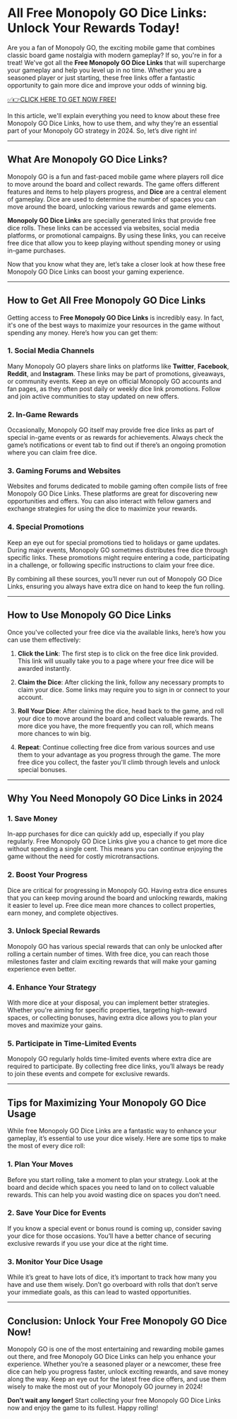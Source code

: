 # All Free Monopoly GO Dice Links: Unlock Your Rewards Today!

Are you a fan of Monopoly GO, the exciting mobile game that combines classic board game nostalgia with modern gameplay? If so, you're in for a treat! We've got all the **Free Monopoly GO Dice Links** that will supercharge your gameplay and help you level up in no time. Whether you are a seasoned player or just starting, these free links offer a fantastic opportunity to gain more dice and improve your odds of winning big.

[✅👉CLICK HERE TO GET NOW FREE!](https://freeforyou.xyz/monopoly/go/)

In this article, we'll explain everything you need to know about these free Monopoly GO Dice Links, how to use them, and why they're an essential part of your Monopoly GO strategy in 2024. So, let’s dive right in!

---

## What Are Monopoly GO Dice Links?

Monopoly GO is a fun and fast-paced mobile game where players roll dice to move around the board and collect rewards. The game offers different features and items to help players progress, and **Dice** are a central element of gameplay. Dice are used to determine the number of spaces you can move around the board, unlocking various rewards and game elements.

**Monopoly GO Dice Links** are specially generated links that provide free dice rolls. These links can be accessed via websites, social media platforms, or promotional campaigns. By using these links, you can receive free dice that allow you to keep playing without spending money or using in-game purchases.

Now that you know what they are, let’s take a closer look at how these free Monopoly GO Dice Links can boost your gaming experience.

---

## How to Get All Free Monopoly GO Dice Links

Getting access to **Free Monopoly GO Dice Links** is incredibly easy. In fact, it's one of the best ways to maximize your resources in the game without spending any money. Here’s how you can get them:

### 1. **Social Media Channels**
Many Monopoly GO players share links on platforms like **Twitter**, **Facebook**, **Reddit**, and **Instagram**. These links may be part of promotions, giveaways, or community events. Keep an eye on official Monopoly GO accounts and fan pages, as they often post daily or weekly dice link promotions. Follow and join active communities to stay updated on new offers.

### 2. **In-Game Rewards**
Occasionally, Monopoly GO itself may provide free dice links as part of special in-game events or as rewards for achievements. Always check the game’s notifications or event tab to find out if there’s an ongoing promotion where you can claim free dice.

### 3. **Gaming Forums and Websites**
Websites and forums dedicated to mobile gaming often compile lists of free Monopoly GO Dice Links. These platforms are great for discovering new opportunities and offers. You can also interact with fellow gamers and exchange strategies for using the dice to maximize your rewards.

### 4. **Special Promotions**
Keep an eye out for special promotions tied to holidays or game updates. During major events, Monopoly GO sometimes distributes free dice through specific links. These promotions might require entering a code, participating in a challenge, or following specific instructions to claim your free dice.

By combining all these sources, you’ll never run out of Monopoly GO Dice Links, ensuring you always have extra dice on hand to keep the fun rolling.

---

## How to Use Monopoly GO Dice Links

Once you've collected your free dice via the available links, here’s how you can use them effectively:

1. **Click the Link**: The first step is to click on the free dice link provided. This link will usually take you to a page where your free dice will be awarded instantly.
   
2. **Claim the Dice**: After clicking the link, follow any necessary prompts to claim your dice. Some links may require you to sign in or connect to your account.

3. **Roll Your Dice**: After claiming the dice, head back to the game, and roll your dice to move around the board and collect valuable rewards. The more dice you have, the more frequently you can roll, which means more chances to win big.

4. **Repeat**: Continue collecting free dice from various sources and use them to your advantage as you progress through the game. The more free dice you collect, the faster you'll climb through levels and unlock special bonuses.

---

## Why You Need Monopoly GO Dice Links in 2024

### 1. **Save Money**
In-app purchases for dice can quickly add up, especially if you play regularly. Free Monopoly GO Dice Links give you a chance to get more dice without spending a single cent. This means you can continue enjoying the game without the need for costly microtransactions.

### 2. **Boost Your Progress**
Dice are critical for progressing in Monopoly GO. Having extra dice ensures that you can keep moving around the board and unlocking rewards, making it easier to level up. Free dice mean more chances to collect properties, earn money, and complete objectives.

### 3. **Unlock Special Rewards**
Monopoly GO has various special rewards that can only be unlocked after rolling a certain number of times. With free dice, you can reach those milestones faster and claim exciting rewards that will make your gaming experience even better.

### 4. **Enhance Your Strategy**
With more dice at your disposal, you can implement better strategies. Whether you're aiming for specific properties, targeting high-reward spaces, or collecting bonuses, having extra dice allows you to plan your moves and maximize your gains.

### 5. **Participate in Time-Limited Events**
Monopoly GO regularly holds time-limited events where extra dice are required to participate. By collecting free dice links, you’ll always be ready to join these events and compete for exclusive rewards.

---

## Tips for Maximizing Your Monopoly GO Dice Usage

While free Monopoly GO Dice Links are a fantastic way to enhance your gameplay, it’s essential to use your dice wisely. Here are some tips to make the most of every dice roll:

### 1. **Plan Your Moves**
Before you start rolling, take a moment to plan your strategy. Look at the board and decide which spaces you need to land on to collect valuable rewards. This can help you avoid wasting dice on spaces you don’t need.

### 2. **Save Your Dice for Events**
If you know a special event or bonus round is coming up, consider saving your dice for those occasions. You’ll have a better chance of securing exclusive rewards if you use your dice at the right time.

### 3. **Monitor Your Dice Usage**
While it’s great to have lots of dice, it’s important to track how many you have and use them wisely. Don’t go overboard with rolls that don’t serve your immediate goals, as this can lead to wasted opportunities.

---

## Conclusion: Unlock Your Free Monopoly GO Dice Now!

Monopoly GO is one of the most entertaining and rewarding mobile games out there, and free Monopoly GO Dice Links can help you enhance your experience. Whether you’re a seasoned player or a newcomer, these free dice can help you progress faster, unlock exciting rewards, and save money along the way. Keep an eye out for the latest free dice offers, and use them wisely to make the most out of your Monopoly GO journey in 2024!

**Don’t wait any longer!** Start collecting your free Monopoly GO Dice Links now and enjoy the game to its fullest. Happy rolling!
